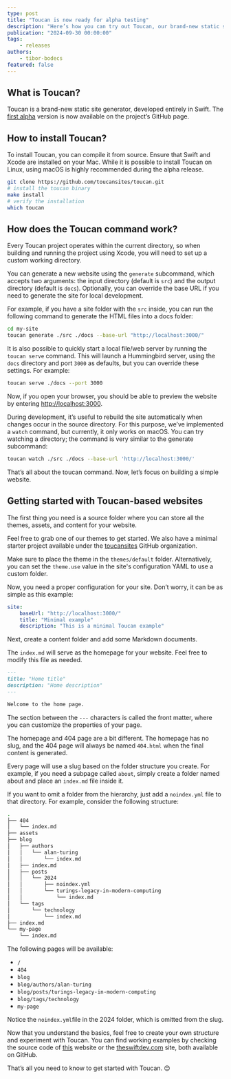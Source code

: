 ```yaml
---
type: post
title: "Toucan is now ready for alpha testing"
description: "Here’s how you can try out Toucan, our brand-new static site generator, developed entirely in Swift."
publication: "2024-09-30 00:00:00"
tags: 
    - releases
authors:
    - tibor-bodecs
featured: false
---
```


## What is Toucan?

Toucan is a brand-new static site generator, developed entirely in Swift. The [first alpha](https://github.com/toucansites/toucan/releases/tag/1.0.0-alpha.1) version is now available on the project’s GitHub page.

## How to install Toucan?

To install Toucan, you can compile it from source. Ensure that Swift and Xcode are installed on your Mac. While it is possible to install Toucan on Linux, using macOS is highly recommended during the alpha release.

```sh
git clone https://github.com/toucansites/toucan.git
# install the toucan binary
make install
# verify the installation
which toucan
```

## How does the Toucan command work?

Every Toucan project operates within the current directory, so when building and running the project using Xcode, you will need to set up a custom working directory.

You can generate a new website using the `generate` subcommand, which accepts two arguments: the input directory (default is `src`) and the output directory (default is `docs`). Optionally, you can override the base URL if you need to generate the site for local development.

For example, if you have a site folder with the `src` inside, you can run the following command to generate the HTML files into a docs folder:

```sh
cd my-site
toucan generate ./src ./docs --base-url "http://localhost:3000/"
```

It is also possible to quickly start a local file/web server by running the `toucan serve` command. This will launch a Hummingbird server, using the `docs` directory and port `3000` as defaults, but you can override these settings. For example:

```sh
toucan serve ./docs --port 3000
```

Now, if you open your browser, you should be able to preview the website by entering [http://localhost:3000](http://localhost:3000).

During development, it’s useful to rebuild the site automatically when changes occur in the source directory. For this purpose, we’ve implemented a `watch` command, but currently, it only works on macOS. You can try watching a directory; the command is very similar to the generate subcommand:

```sh
toucan watch ./src ./docs --base-url 'http://localhost:3000/' 
```

That’s all about the toucan command. Now, let’s focus on building a simple website.

## Getting started with Toucan-based websites

The first thing you need is a source folder where you can store all the themes, assets, and content for your website.

Feel free to grab one of our themes to get started. We also have a minimal starter project available under the [toucansites](https://github.com/toucansites) GitHub organization.

Make sure to place the theme in the `themes/default` folder. Alternatively, you can set the `theme.use` value in the site's configuration YAML to use a custom folder.

Now, you need a proper configuration for your site. Don’t worry, it can be as simple as this example:

```yaml
site:
    baseUrl: "http://localhost:3000/"
    title: "Minimal example"
    description: "This is a minimal Toucan example"
```

Next, create a content folder and add some Markdown documents.

The `index.md` will serve as the homepage for your website. Feel free to modify this file as needed.

```markdown
---
title: "Home title"
description: "Home description"
---

Welcome to the home page.
```

The section between the `---` characters is called the front matter, where you can customize the properties of your page.

The homepage and 404 page are a bit different. The homepage has no slug, and the 404 page will always be named `404.html` when the final content is generated.

Every page will use a slug based on the folder structure you create. For example, if you need a subpage called `about`, simply create a folder named about and place an `index.md` file inside it.

If you want to omit a folder from the hierarchy, just add a `noindex.yml` file to that directory. For example, consider the following structure:

```sh
.
├── 404
│   └── index.md
├── assets
├── blog
│   ├── authors
│   │   └── alan-turing
│   │       └── index.md
│   ├── index.md
│   ├── posts
│   │   └── 2024
│   │       ├── noindex.yml
│   │       └── turings-legacy-in-modern-computing
│   │           └── index.md
│   └── tags
│       └── technology
│           └── index.md
├── index.md
└── my-page
    └── index.md
```

The following pages will be available:

- `/`
- `404`
- `blog`
- `blog/authors/alan-turing`
- `blog/posts/turings-legacy-in-modern-computing`
- `blog/tags/technology`
- `my-page`

Notice the `noindex.yml`file in the 2024 folder, which is omitted from the slug.

Now that you understand the basics, feel free to create your own structure and experiment with Toucan. You can find working examples by checking the source code of [this](https://github.com/toucansites/website) website or the [theswiftdev.com](https://github.com/theswiftdev/blog) site, both available on GitHub.

That’s all you need to know to get started with Toucan. 😊
